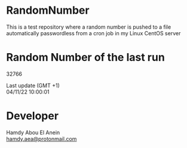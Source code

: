 # RandomNumber    
This is a test repository where a random number is pushed to a file automatically passwordless from a cron job in my Linux CentOS server    
# Random Number of the last run   
32766
      
Last update (GMT +1)    
04/11/22 10:00:01
# Developer    
Hamdy Abou El Anein   
hamdy.aea@protonmail.com
